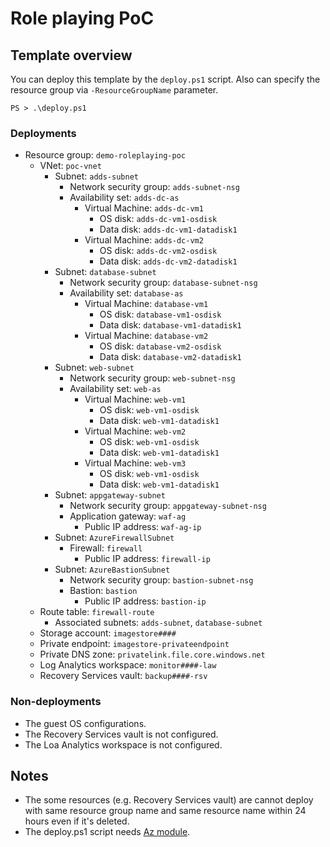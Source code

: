 # Role playing PoC

## Template overview

You can deploy this template by the `deploy.ps1` script. Also can specify the resource group via `-ResourceGroupName` parameter.

```
PS > .\deploy.ps1
```

### Deployments

- Resource group: `demo-roleplaying-poc`
    - VNet: `poc-vnet`
        - Subnet: `adds-subnet`
            - Network security group: `adds-subnet-nsg`
            - Availability set: `adds-dc-as`
                - Virtual Machine: `adds-dc-vm1`
                    - OS disk: `adds-dc-vm1-osdisk`
                    - Data disk: `adds-dc-vm1-datadisk1`
                - Virtual Machine: `adds-dc-vm2`
                    - OS disk: `adds-dc-vm2-osdisk`
                    - Data disk: `adds-dc-vm2-datadisk1`
        - Subnet: `database-subnet`
            - Network security group: `database-subnet-nsg`
            - Availability set: `database-as`
                - Virtual Machine: `database-vm1`
                    - OS disk: `database-vm1-osdisk`
                    - Data disk: `database-vm1-datadisk1`
                - Virtual Machine: `database-vm2`
                    - OS disk: `database-vm2-osdisk`
                    - Data disk: `database-vm2-datadisk1`
        - Subnet: `web-subnet`
            - Network security group: `web-subnet-nsg`
            - Availability set: `web-as`
                - Virtual Machine: `web-vm1`
                    - OS disk: `web-vm1-osdisk`
                    - Data disk: `web-vm1-datadisk1`
                - Virtual Machine: `web-vm2`
                    - OS disk: `web-vm1-osdisk`
                    - Data disk: `web-vm1-datadisk1`
                - Virtual Machine: `web-vm3`
                    - OS disk: `web-vm1-osdisk`
                    - Data disk: `web-vm1-datadisk1`
        - Subnet: `appgateway-subnet`
            - Network security group: `appgateway-subnet-nsg`
            - Application gateway: `waf-ag`
                - Public IP address: `waf-ag-ip`
        - Subnet: `AzureFirewallSubnet`
            - Firewall: `firewall`
                - Public IP address: `firewall-ip`
        - Subnet: `AzureBastionSubnet`
            - Network security group: `bastion-subnet-nsg`
            - Bastion: `bastion`
                - Public IP address: `bastion-ip`
    - Route table: `firewall-route`
        - Associated subnets: `adds-subnet`, `database-subnet`
    - Storage account: `imagestore####`
    - Private endpoint: `imagestore-privateendpoint`
    - Private DNS zone: `privatelink.file.core.windows.net`
    - Log Analytics workspace: `monitor####-law`
    - Recovery Services vault: `backup####-rsv`


### Non-deployments

- The guest OS configurations.
- The Recovery Services vault is not configured.
- The Loa Analytics workspace is not configured.

## Notes

- The some resources (e.g. Recovery Services vault) are cannot deploy with same resource group name and same resource name within 24 hours even if it's deleted.
- The deploy.ps1 script needs [Az module](https://www.powershellgallery.com/packages/Az/).
